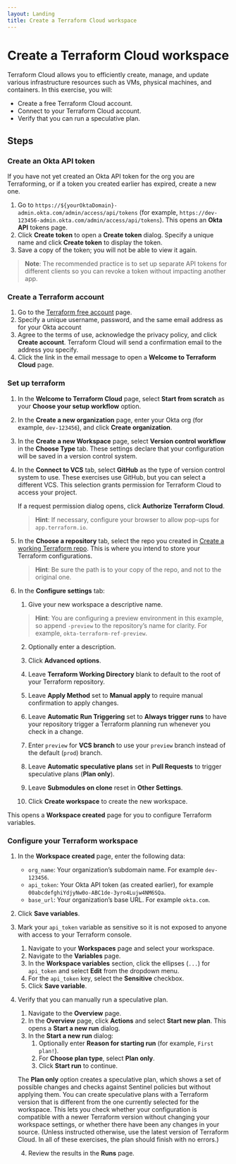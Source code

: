 ```yaml
---
layout: Landing
title: Create a Terraform Cloud workspace
---
```


# Create a Terraform Cloud workspace

Terraform Cloud allows you to efficiently create, manage, and update various infrastructure resources such as VMs, physical machines, and containers. In this exercise, you will:

* Create a free Terraform Cloud account.
* Connect to your Terraform Cloud account.
* Verify that you can run a speculative plan.

## Steps

### Create an Okta API token

If you have not yet created an Okta API token for the org you are Terraforming, or if a token you created earlier has expired, create a new one.

1. Go to `https://${yourOktaDomain}-admin.okta.com/admin/access/api/tokens` (for example, `https://dev-123456-admin.okta.com/admin/access/api/tokens`). This opens an **Okta API** tokens page.
2. Click **Create token** to open a **Create token** dialog. Specify a unique name and click **Create token** to display the token.
3. Save a copy of the token; you will not be able to view it again.

> **Note**: The recommended practice is to set up separate API tokens for different clients so you can revoke a token without impacting another  app.

### Create a Terraform account

1. Go to the [Terraform free account](https://app.terraform.io/public/signup/account) page.
2. Specify a unique username, password, and the same email address as for your Okta account
3. Agree to the terms of use, acknowledge the privacy policy, and click **Create account**. Terraform Cloud will send a confirmation email to the address you specify.
4. Click the link in the email message to open a **Welcome to Terraform Cloud** page.

### Set up terraform

1. In the **Welcome to Terraform Cloud** page, select **Start from scratch** as your **Choose your setup workflow** option.
2. In the **Create a new organization** page, enter your Okta org (for example, `dev-123456`), and click **Create organization**.
3. In the **Create a new Workspace** page, select **Version control workflow** in the **Choose Type** tab. These settings declare that your configuration will be saved in a version control system.
4. In the **Connect to VCS** tab, select **GitHub** as the type of version control system to use. These exercises use GitHub, but you can select a different VCS. This selection grants permission for Terraform Cloud to access your project.

   If a request permission dialog opens, click **Authorize Terraform Cloud**.

   > **Hint**: If necessary, configure your browser to allow pop-ups for `app.terraform.io`.

5. In the **Choose a repository** tab, select the repo you created in [Create a working Terraform repo](/architecture-center/create-terraform-repo/). This is where you intend to store your Terraform configurations.

   > **Hint**: Be sure the path is to your copy of the repo, and not to the original one.

6. In the **Configure settings** tab:

   1. Give your new workspace a descriptive name.

   > **Hint**: You are configuring a preview environment in this example, so append `-preview` to the repository’s name for clarity. For example, `okta-terraform-ref-preview`.

   2. Optionally enter a description.

   3. Click **Advanced options**.

   4. Leave **Terraform Working Directory** blank to default to the root of your Terraform repository.

   5. Leave **Apply Method** set to **Manual apply** to require manual confirmation to apply changes.

   6. Leave **Automatic Run Triggering** set to **Always trigger runs** to have your repository trigger a Terraform planning run whenever you check in a change.

   7. Enter `preview` for **VCS branch** to use your `preview` branch instead of the default (`prod`) branch.

   8. Leave **Automatic speculative plans** set in **Pull Requests** to trigger speculative plans (**Plan only**).

   9. Leave **Submodules on clone** reset in **Other Settings**.

   10. Click **Create workspace** to create the new workspace.

This opens a **Workspace created** page for you to configure Terraform variables.

### Configure your Terraform workspace

1. In the **Workspace created** page, enter the following data:

   * `org_name`: Your organization’s subdomain name. For example `dev-123456`.
   * `api_token`: Your Okta API token (as created earlier), for example `00abcdefghiYdjyNw0o-ABC1de-3yro4Lujw4NM6SQa`.
   * `base_url`: Your organization’s base URL. For example `okta.com`.

2. Click **Save variables**.

3. Mark your `api_token` variable as sensitive so it is not exposed to anyone with access to your Terraform console.

   1. Navigate to your **Workspaces** page and select your workspace.
   2. Navigate to the **Variables** page.
   3. In the **Workspace variables** section, click the ellipses (`...`) for `api_token` and select **Edit** from the dropdown menu.
   4. For the `api_token` key, select the **Sensitive** checkbox.
   5. Click **Save variable**.

4. Verify that you can manually run a speculative plan.

   1. Navigate to the **Overview** page.
   2. In the **Overview** page, click **Actions** and select **Start new plan**. This opens a **Start a new run** dialog.
   3. In the **Start a new run** dialog:
      1. Optionally enter **Reason for starting run** (for example, `First plan!`).
      2. For **Choose plan type**, select **Plan only**.
      3. Click **Start run** to continue.

    The **Plan only** option creates a speculative plan, which shows a set of possible changes and checks against Sentinel policies but without applying them. You can create speculative plans with a Terraform version that is different from the one currently selected for the workspace. This lets you check whether your configuration is compatible with a newer Terraform version without changing your workspace settings, or whether there have been any changes in your source. (Unless instructed otherwise, use the latest version of Terraform Cloud. In all of these exercises, the plan should finish with no errors.)

   4. Review the results in the **Runs** page.